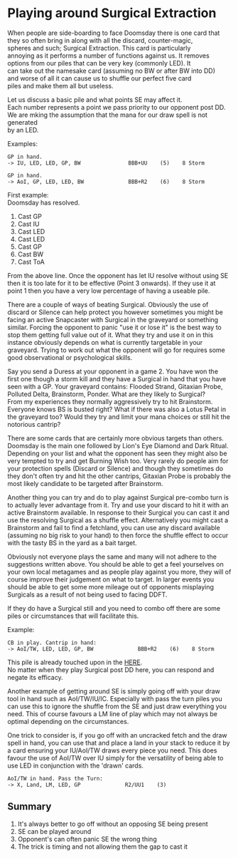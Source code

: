 # Playing around Surgical Extraction

When people are side-boarding to face Doomsday there is one card that  
they so often bring in along with all the discard, counter-magic,   
spheres and such; Surgical Extraction. This card is particularly  
annoying as it performs a number of functions against us. It removes  
options from our piles that can be very key (commonly LED). It  
can take out the namesake card (assuming no BW or after BW into DD)  
and worse of all it can cause us to shuffle our perfect five card  
piles and make them all but useless.

Let us discuss a basic pile and what points SE may affect it.     
Each number represents a point we pass priority to our opponent post DD.   
We are mking the assumption that the mana for our draw spell is not generated   
by an LED.   

Examples:   
```
GP in hand. 
-> IU, LED, LED, GP, BW               BBB+UU    (5)    8 Storm

GP in hand.
-> AoI, GP, LED, LED, BW              BBB+R2    (6)    8 Storm
```
First example:   
Doomsday has resolved.  
1. Cast GP   
2. Cast IU    
3. Cast LED  
4. Cast LED  
5. Cast GP   
6. Cast BW   
7. Cast ToA   

From the above line. Once the opponent has let IU resolve without using SE then 
it is too late for it to be effective (Point 3 onwards). If they use it at point
1 then you have a very low percentage of having a useable pile. 




There are a couple of ways of beating Surgical. Obviously the use of discard
or Silence can help protect you however sometimes you might be facing an active
Snapcaster with Surgical in the graveyard or something similar. Forcing the
opponent to panic "use it or lose it" is the best way to stop them getting full
value out of it. What they try and use it on in this instance obviously depends
on what is currently targetable in your graveyard. Trying to work out what the 
opponent will go for requires some good observational or psychological skills.  

Say you send a Duress at your opponent in a game 2. You have won the first one 
though a storm kill and they have a Surgical in hand that you have seen with a GP. 
Your graveyard contains: Flooded Strand, Gitaxian Probe, Polluted Delta, Brainstorm,
Ponder. What are they likely to Surgical?    
From my experiences they normally aggressively try to hit Brainstorm. Everyone knows BS
is busted right? What if there was also a Lotus Petal in the graveyard too? Would they 
try and limit your mana choices or still hit the notorious cantrip?

There are some cards that are certainly more obvious targets than others. Doomsday is the
main one followed by Lion's Eye Diamond and Dark Ritual. Depending on your list and what 
the opponent has seen they might also be very tempted to try and get Burning Wish too. 
Very rarely do people aim for your protection spells (Discard or Silence) and though they 
sometimes do they don't often try and hit the other cantrips, Gitaxian Probe is probably the 
most likely candidate to be targeted after Brainstorm.

Another thing you can try and do to play against Surgical pre-combo turn is to 
actually lever advantage from it. Try and use your discard to hit it with an active 
Brainstorm available. In response to their Surgical you can cast it and use the resolving 
Surgical as a shuffle effect. Alternatively you might cast a Brainstorm and fail to find a 
fetchland, you can use any discard available (assuming no big risk to your hand) to then
force the shuffle effect to occur with the tasty BS in the yard as a bait target.

Obviously not everyone plays the same and many will not adhere to the suggestions
written above. You should be able to get a feel yourselves on your own local metagames
and as people play against you more, they will of course improve their judgement on what
to target. In larger events you should be able to get some more mileage out of opponents
misplaying Surgicals as a result of not being used to facing DDFT. 

If they do have a Surgical still and you need to combo off there are some piles or 
circumstances that will facilitate this. 

Example:
```
CB in play. Cantrip in hand:
-> AoI/TW, LED, LED, GP, BW              BBB+R2    (6)    8 Storm
```

This pile is already touched upon in the [HERE](Link).   
No matter when they play Surgical post DD here, you can respond and negate 
its efficacy.

Another example of getting around SE is simply going off with your draw tool in hand
such as AoI/TW/IU/IC. Especially with pass the turn piles you can use this to ignore the 
shuffle from the SE and just draw everything you need. This of course favours a LM line
of play which may not always be optimal depending on the circumstances.

One trick to consider is, if you go off with an uncracked fetch and the draw spell in hand,
you can use that and place a land in your stack to reduce it by a card ensuring your 
IU/AoI/TW draws every piece you need. This does favour the use of AoI/TW over IU simply
for the versatility of being able to use LED in conjunction with the 'drawn' cards.

```
AoI/TW in hand. Pass the Turn:
-> X, Land, LM, LED, GP              R2/UU1    (3)    
```

## Summary

1. It's always better to go off without an opposing SE being present
2. SE can be played around
3. Opponent's can often panic SE the wrong thing
4. The trick is timing and not allowing them the gap to cast it
